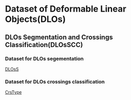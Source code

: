 # Dataset of Deformable Linear Objects(DLOs)
## DLOs Segmentation and Crossings Classification(DLOsSCC)

### Dataset for DLOs segementation
[DLOsS](https://drive.google.com/drive/folders/1Y7g3vsS8e2MvCvQczXEkQI6sUg8tD0Ok?usp=sharing)

### Dataset for DLOs crossings classification
[CrsType](https://drive.google.com/drive/folders/1vY-Z_7Dg98PyUO8UzyBso9N5jDXJDqa9?usp=sharing)
